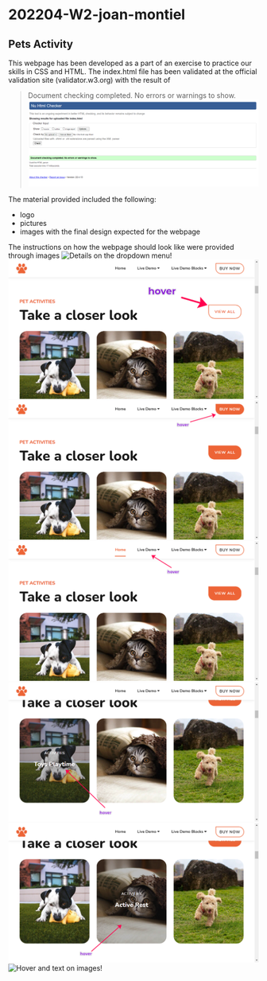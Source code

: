 # 202204-W2-joan-montiel

## Pets Activity

This webpage has been developed as a part of an exercise to practice our skills in CSS and HTML.
The index.html file has been validated at the official validation site (validator.w3.org) with the result of

> Document checking completed. No errors or warnings to show.
> ![Results of the semantic html check!](/images/html_validator.png "Semantic html validator")

The material provided included the following:

- logo
- pictures
- images with the final design expected for the webpage

The instructions on how the webpage should look like were provided through images
![Details on the dropdown menu!](../details/desplegable.png "desplegable")
![Hover View All button!](./details/hover1.png "view all")
![Hover Buy Now button!](./details/hover2.png "buy now")
![Hover menu links!](./details/hover3.png "home")
![Hover and text on images!](./details/hover4.png "hover image_1")
![Hover and text on images!](./details/hover5.png "hover image_2")
![Hover and text on images!](./details/hover6.pngpng "hover image_3")
